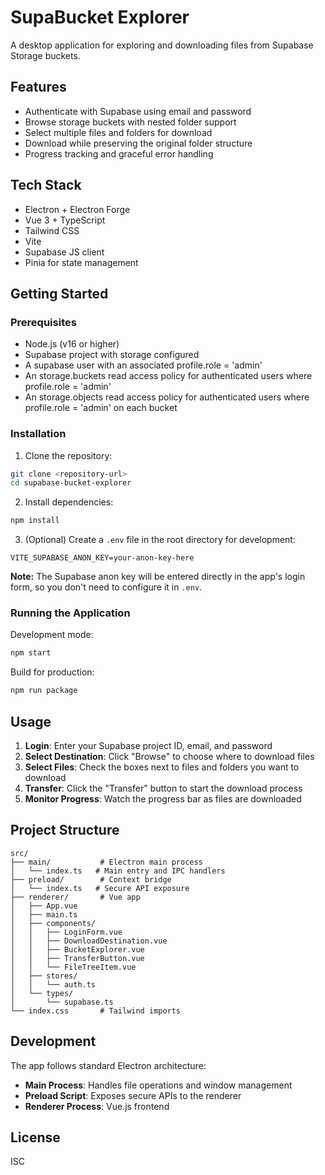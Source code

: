 # SupaBucket Explorer

A desktop application for exploring and downloading files from Supabase Storage buckets.

## Features

- Authenticate with Supabase using email and password
- Browse storage buckets with nested folder support
- Select multiple files and folders for download
- Download while preserving the original folder structure
- Progress tracking and graceful error handling

## Tech Stack

- Electron + Electron Forge
- Vue 3 + TypeScript
- Tailwind CSS
- Vite
- Supabase JS client
- Pinia for state management

## Getting Started

### Prerequisites

- Node.js (v16 or higher)
- Supabase project with storage configured
- A supabase user with an associated profile.role = 'admin'
- An storage.buckets read access policy for authenticated users where profile.role = 'admin'
- An storage.objects read access policy for authenticated users where profile.role = 'admin' on each bucket

### Installation

1. Clone the repository:
```bash
git clone <repository-url>
cd supabase-bucket-explorer
```

2. Install dependencies:
```bash
npm install
```

3. (Optional) Create a `.env` file in the root directory for development:
```env
VITE_SUPABASE_ANON_KEY=your-anon-key-here
```

**Note:** The Supabase anon key will be entered directly in the app's login form, so you don't need to configure it in `.env`.

### Running the Application

Development mode:
```bash
npm start
```

Build for production:
```bash
npm run package
```

## Usage

1. **Login**: Enter your Supabase project ID, email, and password
2. **Select Destination**: Click "Browse" to choose where to download files
3. **Select Files**: Check the boxes next to files and folders you want to download
4. **Transfer**: Click the "Transfer" button to start the download process
5. **Monitor Progress**: Watch the progress bar as files are downloaded

## Project Structure

```
src/
├── main/           # Electron main process
│   └── index.ts   # Main entry and IPC handlers
├── preload/        # Context bridge
│   └── index.ts   # Secure API exposure
├── renderer/       # Vue app
│   ├── App.vue
│   ├── main.ts
│   ├── components/
│   │   ├── LoginForm.vue
│   │   ├── DownloadDestination.vue
│   │   ├── BucketExplorer.vue
│   │   ├── TransferButton.vue
│   │   └── FileTreeItem.vue
│   ├── stores/
│   │   └── auth.ts
│   └── types/
│       └── supabase.ts
└── index.css       # Tailwind imports
```

## Development

The app follows standard Electron architecture:
- **Main Process**: Handles file operations and window management
- **Preload Script**: Exposes secure APIs to the renderer
- **Renderer Process**: Vue.js frontend

## License

ISC

